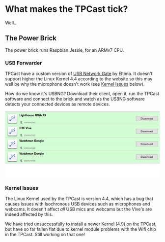 # What makes the TPCast tick?

Well...

## The Power Brick

The power brick runs Raspbian Jessie, for an ARMv7 CPU.

### USB Forwarder

TPCast have a custom version of [USB Network Gate](https://www.eltima.com/products/usb-over-ethernet/) by Eltima. It doesn't support higher the Linux Kernel 4.4 according to the website so this may well be why the microphone doesn't work (see [Kernel Issues](#kernel-issues) below).

How do we know it's USBNG? Download their client, open it, run the TPCast software and connect to the brick and watch as the USBNG software detects your connected devices as remote devices.

![USB Network Gate giving the game away](img/usbng.png)

### Kernel Issues

The Linux Kernel used by the TPCast is version 4.4, which has a bug that causes issues with Isochronous USB devices such as microphones and webcams. It doesn't affect _all_ USB mics and webcams but the Vive's are indeed affected by this.

We have tried unsuccessfully to install a newer Kernel (4.9) on the TPCast, but have so far fallen flat due to kernel module problems with the Wifi chip in the TPCast. Still working on that one!
